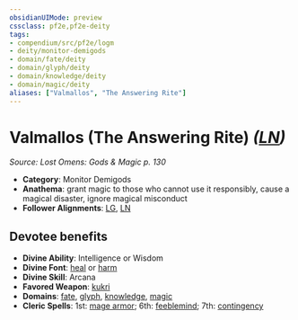 ```yaml
---
obsidianUIMode: preview
cssclass: pf2e,pf2e-deity
tags:
- compendium/src/pf2e/logm
- deity/monitor-demigods
- domain/fate/deity
- domain/glyph/deity
- domain/knowledge/deity
- domain/magic/deity
aliases: ["Valmallos", "The Answering Rite"]
---
```

# Valmallos (The Answering Rite) *([LN](../../../rules/traits/lawful-neutral-b1.md))*  
*Source: Lost Omens: Gods & Magic p. 130*  

- **Category**: Monitor Demigods
- **Anathema**: grant magic to those who cannot use it responsibly, cause a magical disaster, ignore magical misconduct
- **Follower Alignments**: [LG](../../../rules/traits/lawful-goo-b1.md), [LN](../../../rules/traits/lawful-neutral-b1.md)

## Devotee benefits

- **Divine Ability**: Intelligence or Wisdom
- **Divine Font**: [heal](../../spells/heal.md) or [harm](../../spells/harm.md)
- **Divine Skill**: Arcana
- **Favored Weapon**: [kukri](../../equipment/items/kukri.md)
- **Domains**: [fate](../domains.md#Fate), [glyph](../domains.md#Glyph), [knowledge](../domains.md#Knowledge), [magic](../domains.md#Magic)
- **Cleric Spells**: 1st: [mage armor](../../spells/mage-armor.md); 6th: [feeblemind](../../spells/feeblemind.md); 7th: [contingency](../../spells/contingency.md)